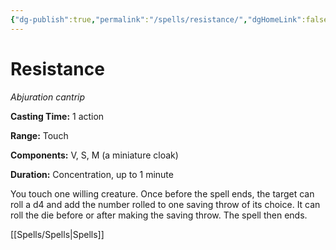 ```yaml
---
{"dg-publish":true,"permalink":"/spells/resistance/","dgHomeLink":false,"dgPassFrontmatter":true}
---
```



# Resistance

*Abjuration cantrip*

**Casting Time:** 1 action

**Range:** Touch

**Components:** V, S, M (a miniature cloak)

**Duration:** Concentration, up to 1 minute

You touch one willing creature. Once before the spell ends, the target can roll a d4 and add the number rolled to one saving throw of its choice. It can roll the die before or after making the saving throw. The spell then ends.


[[Spells/Spells|Spells]]